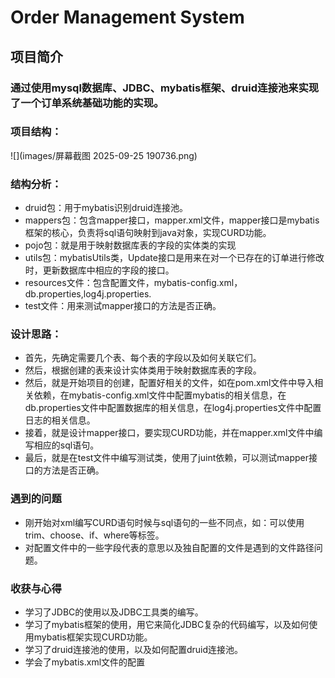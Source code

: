 # Order Management System
## 项目简介
### 通过使用mysql数据库、JDBC、mybatis框架、druid连接池来实现了一个订单系统基础功能的实现。
### 项目结构：
![](images/屏幕截图 2025-09-25 190736.png)
### 结构分析：
- druid包：用于mybatis识别druid连接池。
- mappers包：包含mapper接口，mapper.xml文件，mapper接口是mybatis框架的核心，负责将sql语句映射到java对象，实现CURD功能。
- pojo包：就是用于映射数据库表的字段的实体类的实现
- utils包：mybatisUtils类，Update接口是用来在对一个已存在的订单进行修改时，更新数据库中相应的字段的接口。
- resources文件：包含配置文件，mybatis-config.xml，db.properties,log4j.properties.
- test文件：用来测试mapper接口的方法是否正确。
### 设计思路：
- 首先，先确定需要几个表、每个表的字段以及如何关联它们。
- 然后，根据创建的表来设计实体类用于映射数据库表的字段。
- 然后，就是开始项目的创建，配置好相关的文件，如在pom.xml文件中导入相关依赖，在mybatis-config.xml文件中配置mybatis的相关信息，在db.properties文件中配置数据库的相关信息，在log4j.properties文件中配置日志的相关信息。
- 接着，就是设计mapper接口，要实现CURD功能，并在mapper.xml文件中编写相应的sql语句。
- 最后，就是在test文件中编写测试类，使用了juint依赖，可以测试mapper接口的方法是否正确。
### 遇到的问题
- 刚开始对xml编写CURD语句时候与sql语句的一些不同点，如：可以使用trim、choose、if、where等标签。
- 对配置文件中的一些字段代表的意思以及独自配置的文件是遇到的文件路径问题。

### 收获与心得
- 学习了JDBC的使用以及JDBC工具类的编写。
- 学习了mybatis框架的使用，用它来简化JDBC复杂的代码编写，以及如何使用mybatis框架实现CURD功能。
- 学习了druid连接池的使用，以及如何配置druid连接池。
- 学会了mybatis.xml文件的配置